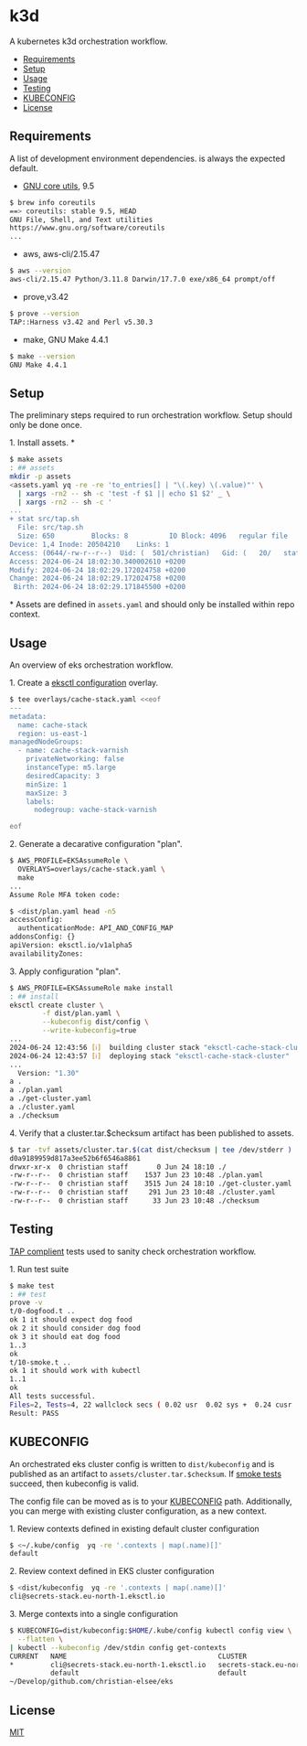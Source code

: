 # k3d

A kubernetes k3d orchestration workflow.

- [Requirements](#requirements)
- [Setup](#setup)
- [Usage](#usage)
- [Testing](#testing)
- [KUBECONFIG](#testing)
- [License](#license)

## Requirements

A list of development environment dependencies.  is always the expected default.  

- [GNU core utils](https://en.wikipedia.org/wiki/List_of_GNU_Core_Utilities_commands), 9.5
```sh
$ brew info coreutils
==> coreutils: stable 9.5, HEAD
GNU File, Shell, and Text utilities
https://www.gnu.org/software/coreutils
...
```

- aws, aws-cli/2.15.47
```sh
$ aws --version
aws-cli/2.15.47 Python/3.11.8 Darwin/17.7.0 exe/x86_64 prompt/off
```

- prove,v3.42
```sh
$ prove --version
TAP::Harness v3.42 and Perl v5.30.3
```

- make, GNU Make 4.4.1
```sh
$ make --version
GNU Make 4.4.1
```

## Setup

The preliminary steps required to run orchestration workflow. Setup should only be done once.

1\. Install assets. *

```sh
$ make assets
: ## assets
mkdir -p assets
<assets.yaml yq -re -re 'to_entries[] | "\(.key) \(.value)"' \
  | xargs -rn2 -- sh -c 'test -f $1 || echo $1 $2' _ \
  | xargs -rn2 -- sh -c '
...
+ stat src/tap.sh
  File: src/tap.sh
  Size: 650         Blocks: 8          IO Block: 4096   regular file
Device: 1,4 Inode: 20504210    Links: 1
Access: (0644/-rw-r--r--)  Uid: (  501/christian)   Gid: (   20/   staff)
Access: 2024-06-24 18:02:30.340002610 +0200
Modify: 2024-06-24 18:02:29.172024758 +0200
Change: 2024-06-24 18:02:29.172024758 +0200
 Birth: 2024-06-24 18:02:29.171845500 +0200
```
\* Assets are defined in `assets.yaml` and should only be installed within repo context.


## Usage

An overview of eks orchestration workflow.

1\. Create a [eksctl configuration](https://eksctl.io/usage/schema/) overlay. 
```sh
$ tee overlays/cache-stack.yaml <<eof 
---
metadata:
  name: cache-stack
  region: us-east-1
managedNodeGroups:
  - name: cache-stack-varnish
    privateNetworking: false
    instanceType: m5.large
    desiredCapacity: 3
    minSize: 1
    maxSize: 3
    labels:
      nodegroup: vache-stack-varnish

eof
```

2\. Generate a decarative configuration "plan". 
```sh
$ AWS_PROFILE=EKSAssumeRole \
  OVERLAYS=overlays/cache-stack.yaml \
  make 
...
Assume Role MFA token code:
```
```sh
$ <dist/plan.yaml head -n5
accessConfig:
  authenticationMode: API_AND_CONFIG_MAP
addonsConfig: {}
apiVersion: eksctl.io/v1alpha5
availabilityZones:
```

3\. Apply configuration "plan".
```sh
$ AWS_PROFILE=EKSAssumeRole make install
: ## install
eksctl create cluster \
        -f dist/plan.yaml \
        --kubeconfig dist/config \
        --write-kubeconfig=true
...
2024-06-24 12:43:56 [ℹ]  building cluster stack "eksctl-cache-stack-cluster"
2024-06-24 12:43:57 [ℹ]  deploying stack "eksctl-cache-stack-cluster"
...
  Version: "1.30"
a .
a ./plan.yaml
a ./get-cluster.yaml
a ./cluster.yaml
a ./checksum
```

4\. Verify that a cluster.tar.$checksum artifact has been published to assets.
```sh
$ tar -tvf assets/cluster.tar.$(cat dist/checksum | tee /dev/stderr )
d0a9189959d817a3ee52b6f6546a8861
drwxr-xr-x  0 christian staff       0 Jun 24 18:10 ./
-rw-r--r--  0 christian staff    1537 Jun 23 10:48 ./plan.yaml
-rw-r--r--  0 christian staff    3515 Jun 24 18:10 ./get-cluster.yaml
-rw-r--r--  0 christian staff     291 Jun 23 10:48 ./cluster.yaml
-rw-r--r--  0 christian staff      33 Jun 23 10:48 ./checksum
```

## Testing

[TAP complient](https://testanything.org) tests used to sanity check orchestration workflow.

1\. Run  test suite
```sh
$ make test
: ## test
prove -v
t/0-dogfood.t ..
ok 1 it should expect dog food
ok 2 it should consider dog food
ok 3 it should eat dog food
1..3
ok
t/10-smoke.t ..
ok 1 it should work with kubectl
1..1
ok
All tests successful.
Files=2, Tests=4, 22 wallclock secs ( 0.02 usr  0.02 sys +  0.24 cusr  0.14 csys =  0.42 CPU)
Result: PASS
```

## KUBECONFIG

An orchestrated eks cluster config is written to `dist/kubeconfig` and is published as an artifact to `assets/cluster.tar.$checksum`. If [smoke tests](#testing) succeed, then kubeconfig is valid.

The config file can be moved as is to your [KUBECONFIG](https://kubernetes.io/docs/concepts/configuration/organize-cluster-access-kubeconfig/) path. Additionally, you can merge with existing cluster configuration, as a new context.

1\. Review contexts defined in existing default cluster configuration
```sh
$ <~/.kube/config  yq -re '.contexts | map(.name)[]'
default

```

2\. Review context defined in EKS cluster configuration
```sh
$ <dist/kubeconfig  yq -re '.contexts | map(.name)[]'
cli@secrets-stack.eu-north-1.eksctl.io
```

3\. Merge contexts into a single configuration
```sh
$ KUBECONFIG=dist/kubeconfig:$HOME/.kube/config kubectl config view \
  --flatten \
| kubectl --kubeconfig /dev/stdin config get-contexts
CURRENT   NAME                                     CLUSTER                              AUTHINFO                                 NAMESPACE
*         cli@secrets-stack.eu-north-1.eksctl.io   secrets-stack.eu-north-1.eksctl.io   cli@secrets-stack.eu-north-1.eksctl.io
          default                                  default                              default
~/Develop/github.com/christian-elsee/eks

```

## License

[MIT](https://choosealicense.com/licenses/mit/)
